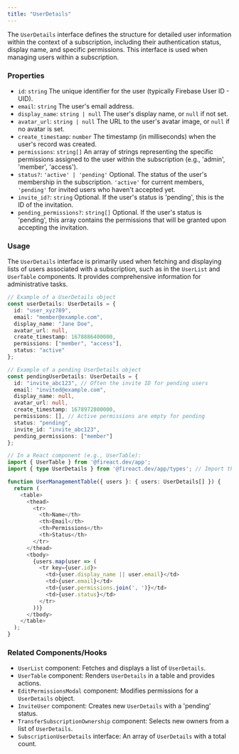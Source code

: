 ```yaml
---
title: "UserDetails"
---
```


The `UserDetails` interface defines the structure for detailed user information within the context of a subscription, including their authentication status, display name, and specific permissions. This interface is used when managing users within a subscription.

### Properties

- `id`: `string`
  The unique identifier for the user (typically Firebase User ID - UID).
- `email`: `string`
  The user's email address.
- `display_name`: `string | null`
  The user's display name, or `null` if not set.
- `avatar_url`: `string | null`
  The URL to the user's avatar image, or `null` if no avatar is set.
- `create_timestamp`: `number`
  The timestamp (in milliseconds) when the user's record was created.
- `permissions`: `string[]`
  An array of strings representing the specific permissions assigned to the user within the subscription (e.g., 'admin', 'member', 'access').
- `status?`: `'active' | 'pending'`
  Optional. The status of the user's membership in the subscription. `'active'` for current members, `'pending'` for invited users who haven't accepted yet.
- `invite_id?`: `string`
  Optional. If the user's status is 'pending', this is the ID of the invitation.
- `pending_permissions?`: `string[]`
  Optional. If the user's status is 'pending', this array contains the permissions that will be granted upon accepting the invitation.

### Usage

The `UserDetails` interface is primarily used when fetching and displaying lists of users associated with a subscription, such as in the `UserList` and `UserTable` components. It provides comprehensive information for administrative tasks.

```typescript
// Example of a UserDetails object
const userDetails: UserDetails = {
  id: "user_xyz789",
  email: "member@example.com",
  display_name: "Jane Doe",
  avatar_url: null,
  create_timestamp: 1678886400000,
  permissions: ["member", "access"],
  status: "active"
};

// Example of a pending UserDetails object
const pendingUserDetails: UserDetails = {
  id: "invite_abc123", // Often the invite ID for pending users
  email: "invited@example.com",
  display_name: null,
  avatar_url: null,
  create_timestamp: 1678972800000,
  permissions: [], // Active permissions are empty for pending
  status: "pending",
  invite_id: "invite_abc123",
  pending_permissions: ["member"]
};

// In a React component (e.g., UserTable):
import { UserTable } from '@fireact.dev/app';
import { type UserDetails } from '@fireact.dev/app/types'; // Import the type

function UserManagementTable({ users }: { users: UserDetails[] }) {
  return (
    <table>
      <thead>
        <tr>
          <th>Name</th>
          <th>Email</th>
          <th>Permissions</th>
          <th>Status</th>
        </tr>
      </thead>
      <tbody>
        {users.map(user => (
          <tr key={user.id}>
            <td>{user.display_name || user.email}</td>
            <td>{user.email}</td>
            <td>{user.permissions.join(', ')}</td>
            <td>{user.status}</td>
          </tr>
        ))}
      </tbody>
    </table>
  );
}
```

### Related Components/Hooks

- `UserList` component: Fetches and displays a list of `UserDetails`.
- `UserTable` component: Renders `UserDetails` in a table and provides actions.
- `EditPermissionsModal` component: Modifies permissions for a `UserDetails` object.
- `InviteUser` component: Creates new `UserDetails` with a 'pending' status.
- `TransferSubscriptionOwnership` component: Selects new owners from a list of `UserDetails`.
- `SubscriptionUserDetails` interface: An array of `UserDetails` with a total count.
